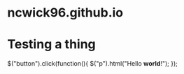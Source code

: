 # ncwick96.github.io
# Testing a thing
$("button").click(function(){
  $("p").html("Hello <b>world</b>!");
});
